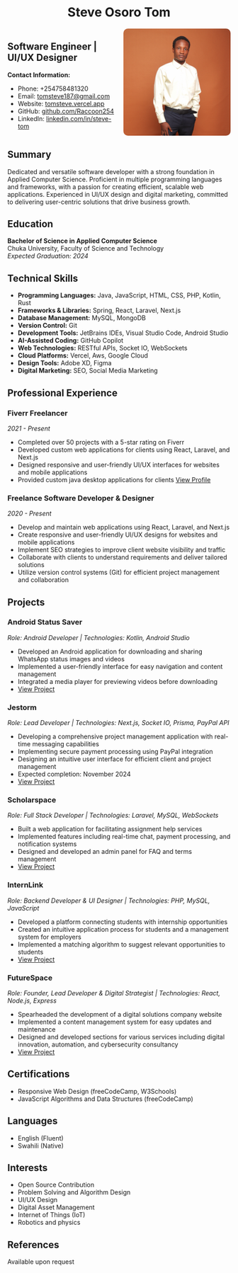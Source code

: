 <center>
<h1>Steve Osoro Tom</h1>
</center>

<div style="display: flex; justify-content: center; align-items: center">
<div style="margin-right: 20px; width: 50%;">
<h2>Software Engineer | UI/UX Designer</h2>

**Contact Information:**
- Phone: +254758481320
- Email: tomsteve187@gmail.com
- Website: [tomsteve.vercel.app](https://tomsteve.vercel.app)
- GitHub: [github.com/Raccoon254](https://github.com/Raccoon254)
- LinkedIn: [linkedin.com/in/steve-tom](https://www.linkedin.com/in/steve-tom-822a81230/)

</div>
<!-- Image -->
<div style="width: 50%; display: flex; align-items: center; justify-content: center">
<!-- https://github.com/Raccoon254/cv/blob/main/ -->
<img src="images/ken.jpg?raw=true" alt="Steve Osoro Tom" style="border-radius: 10px; width: 280px !important" />
</div>
</div>

## Summary
Dedicated and versatile software developer with a strong foundation in Applied Computer Science. Proficient in multiple programming languages and frameworks, with a passion for creating efficient, scalable web applications. Experienced in UI/UX design and digital marketing, committed to delivering user-centric solutions that drive business growth.

## Education
**Bachelor of Science in Applied Computer Science**  
Chuka University, Faculty of Science and Technology  
*Expected Graduation: 2024*

## Technical Skills
- **Programming Languages:** Java, JavaScript, HTML, CSS, PHP, Kotlin, Rust
- **Frameworks & Libraries:** Spring, React, Laravel, Next.js
- **Database Management:** MySQL, MongoDB
- **Version Control:** Git
- **Development Tools:** JetBrains IDEs, Visual Studio Code, Android Studio
- **AI-Assisted Coding:** GitHub Copilot
- **Web Technologies:** RESTful APIs, Socket IO, WebSockets
- **Cloud Platforms:** Vercel, Aws, Google Cloud
- **Design Tools:** Adobe XD, Figma
- **Digital Marketing:** SEO, Social Media Marketing

## Professional Experience

### Fiverr Freelancer
*2021 - Present*
- Completed over 50 projects with a 5-star rating on Fiverr
- Developed custom web applications for clients using React, Laravel, and Next.js
- Designed responsive and user-friendly UI/UX interfaces for websites and mobile applications
- Provided custom java desktop applications for clients
[View Profile](https://www.fiverr.com/raccoon254)

### Freelance Software Developer & Designer
*2020 - Present*
- Develop and maintain web applications using React, Laravel, and Next.js
- Create responsive and user-friendly UI/UX designs for websites and mobile applications
- Implement SEO strategies to improve client website visibility and traffic
- Collaborate with clients to understand requirements and deliver tailored solutions
- Utilize version control systems (Git) for efficient project management and collaboration

## Projects
### Android Status Saver
*Role: Android Developer | Technologies: Kotlin, Android Studio*
- Developed an Android application for downloading and sharing WhatsApp status images and videos
- Implemented a user-friendly interface for easy navigation and content management
- Integrated a media player for previewing videos before downloading
- [View Project](https://status-saver.vercel.app/)

### Jestorm
*Role: Lead Developer | Technologies: Next.js, Socket IO, Prisma, PayPal API*
- Developing a comprehensive project management application with real-time messaging capabilities
- Implementing secure payment processing using PayPal integration
- Designing an intuitive user interface for efficient client and project management
- Expected completion: November 2024
- [View Project](https://jestorm.vercel.app)

### Scholarspace
*Role: Full Stack Developer | Technologies: Laravel, MySQL, WebSockets*
- Built a web application for facilitating assignment help services
- Implemented features including real-time chat, payment processing, and notification systems
- Designed and developed an admin panel for FAQ and terms management
- [View Project](https://scholarspace.me)

### InternLink
*Role: Backend Developer & UI Designer | Technologies: PHP, MySQL, JavaScript*
- Developed a platform connecting students with internship opportunities
- Created an intuitive application process for students and a management system for employers
- Implemented a matching algorithm to suggest relevant opportunities to students
- [View Project](https://intern.co.ke)

### FutureSpace
*Role: Founder, Lead Developer & Digital Strategist | Technologies: React, Node.js, Express*
- Spearheaded the development of a digital solutions company website
- Implemented a content management system for easy updates and maintenance
- Designed and developed sections for various services including digital innovation, automation, and cybersecurity consultancy
- [View Project](https://futurespace.vercel.app)

## Certifications
- Responsive Web Design (freeCodeCamp, W3Schools)
- JavaScript Algorithms and Data Structures (freeCodeCamp)

## Languages
- English (Fluent)
- Swahili (Native)

## Interests
- Open Source Contribution
- Problem Solving and Algorithm Design
- UI/UX Design
- Digital Asset Management
- Internet of Things (IoT)
- Robotics and physics

## References
Available upon request

<!-- Whatapp button styled well -->
<!-- https://wa.link/w1774n -->

<center>

</center>